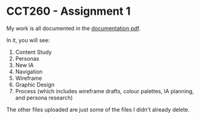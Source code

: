# CCT260 - Assignment 1

My work is all documented in the [documentation pdf](cct260-a1-documentation.pdf).

In it, you will see:
1. Content Study
2. Personas
3. New IA
4. Navigation
5. Wireframe
6. Graphic Design
7. Process (which includes wireframe drafts, colour palettes, IA planning, and persona research)

The other files uploaded are just some of the files I didn't already delete.
